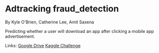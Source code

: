 # Adtracking fraud_detection

By Kyle O'Brien, Catherine Lee, Amit Saxena

Predicting whether a user will download an app after clicking a mobile app advertisement. 


Links:
[Google Drive](https://drive.google.com/drive/u/0/folders/0AFnlAysa3MTEUk9PVA)
[Kaggle Challenge](https://www.kaggle.com/c/talkingdata-adtracking-fraud-detection) 
